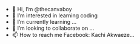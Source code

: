 - 👋 Hi, I’m @thecanvaboy
- 👀 I’m interested in learning coding
- 🌱 I’m currently learning ...
- 💞️ I’m looking to collaborate on ...
- 📫 How to reach me Facebook: Kachi Akwaeze...

<!---
thecanvaboy/thecanvaboy is a ✨ special ✨ repository because its `README.md` (this file) appears on your GitHub profile.
You can click the Preview link to take a look at your changes.
--->
